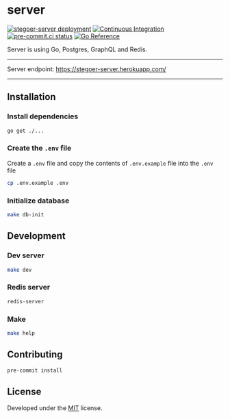 # server

[![stegoer-server deployment](https://img.shields.io/github/deployments/stegoer/server/stegoer-server?label=heroku&logo=heroku&logoColor=heroku)](https://stegoer-server.herokuapp.com/)
[![Continuous Integration](https://github.com/stegoer/server/actions/workflows/ci.yml/badge.svg)](https://github.com/stegoer/server/actions/workflows/ci.yml)
[![pre-commit.ci status](https://results.pre-commit.ci/badge/github/stegoer/server/main.svg)](https://results.pre-commit.ci/latest/github/stegoer/server/main)
[![Go Reference](https://pkg.go.dev/badge/github.com/stegoer/server.svg)](https://pkg.go.dev/github.com/stegoer/server)

Server is using Go, Postgres, GraphQL and Redis.

---

Server endpoint: https://stegoer-server.herokuapp.com/

---

## Installation

### Install dependencies

```sh
go get ./...
```

### Create the `.env` file

Create a `.env` file and copy the contents of `.env.example` file into the `.env` file

```sh
cp .env.example .env
```

### Initialize database

```sh
make db-init
```

## Development

### Dev server

```sh
make dev
```

### Redis server

```sh
redis-server
```

### Make

```sh
make help
```

## Contributing

```sh
pre-commit install
```

## License

Developed under the [MIT](https://github.com/stegoer/server/blob/master/LICENSE) license.
